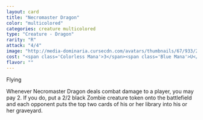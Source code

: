 ```yaml
---
layout: card
title: "Necromaster Dragon"
color: "multicolored"
categories: creature multicolored
type: "Creature - Dragon"
rarity: "R"
attack: "4/4"
image: "http://media-dominaria.cursecdn.com/avatars/thumbnails/67/933/200/283/635609748708218156.png"
cost: "<span class='Colorless Mana'>3</span><span class='Blue Mana'>U</span><span class='Black Mana'>B</span>"
flavor: ""
---
```


Flying

Whenever Necromaster Dragon deals combat damage to a player, you may pay <span class="Colorless Mana">2</span>. If you do, put a 2/2 black Zombie creature token onto the battlefield and each opponent puts the top two cards of his or her library into his or her graveyard.
